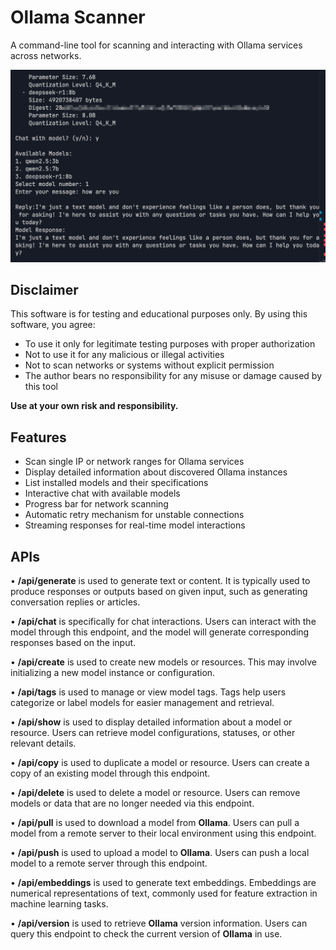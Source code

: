 # Ollama Scanner

A command-line tool for scanning and interacting with Ollama services across networks.

![image](image.png)

## Disclaimer

This software is for testing and educational purposes only. By using this software, you agree:

- To use it only for legitimate testing purposes with proper authorization
- Not to use it for any malicious or illegal activities
- Not to scan networks or systems without explicit permission
- The author bears no responsibility for any misuse or damage caused by this tool

**Use at your own risk and responsibility.**

## Features

- Scan single IP or network ranges for Ollama services
- Display detailed information about discovered Ollama instances
- List installed models and their specifications
- Interactive chat with available models
- Progress bar for network scanning
- Automatic retry mechanism for unstable connections
- Streaming responses for real-time model interactions

## APIs

•	**/api/generate** is used to generate text or content. It is typically used to produce responses or outputs based on given input, such as generating conversation replies or articles.

•	**/api/chat** is specifically for chat interactions. Users can interact with the model through this endpoint, and the model will generate corresponding responses based on the input.

•	**/api/create** is used to create new models or resources. This may involve initializing a new model instance or configuration.

•	**/api/tags** is used to manage or view model tags. Tags help users categorize or label models for easier management and retrieval.

•	**/api/show** is used to display detailed information about a model or resource. Users can retrieve model configurations, statuses, or other relevant details.

•	**/api/copy** is used to duplicate a model or resource. Users can create a copy of an existing model through this endpoint.

•	**/api/delete** is used to delete a model or resource. Users can remove models or data that are no longer needed via this endpoint.

•	**/api/pull** is used to download a model from **Ollama**. Users can pull a model from a remote server to their local environment using this endpoint.

•	**/api/push** is used to upload a model to **Ollama**. Users can push a local model to a remote server through this endpoint.

•	**/api/embeddings** is used to generate text embeddings. Embeddings are numerical representations of text, commonly used for feature extraction in machine learning tasks.

•	**/api/version** is used to retrieve **Ollama** version information. Users can query this endpoint to check the current version of **Ollama** in use.

